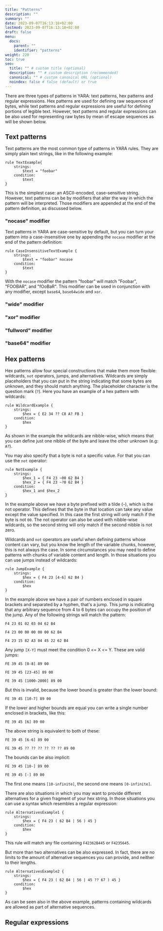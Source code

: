 ```yaml
---
title: "Patterns"
description: ""
summary: ""
date: 2023-09-07T16:13:18+02:00
lastmod: 2023-09-07T16:13:18+02:00
draft: false
menu:
  docs:
    parent: ""
    identifier: "patterns"
weight: 220
toc: true
seo:
  title: "" # custom title (optional)
  description: "" # custom description (recommended)
  canonical: "" # custom canonical URL (optional)
  noindex: false # false (default) or true
---
```


There are three types of patterns in YARA: text patterns, hex patterns and
regular expressions. Hex patterns are used for defining raw sequences of
bytes, while text patterns and regular expressions are useful for defining
portions of legible text. However, text patterns and regular expressions can be
also used for representing raw bytes by mean of escape sequences as will be
shown below.

## Text patterns

Text patterns are the most common type of patterns in YARA rules. They are
simply plain text strings, like in the following example:

```yara
rule TextExample{
    strings:
        $text = "foobar"
    condition:
        $text
}
```

This is the simplest case: an ASCII-encoded, case-sensitive string. However,
text patterns can be by modifiers that alter the way in which the pattern will
be interpreted. Those modifiers are appended at the end of the pattern
definition, as discussed below.

### "nocase" modifier

Text patterns in YARA are case-sensitive by default, but you can turn your
pattern into a case-insensitive one by appending the `nocase` modifier at the
end of the pattern definition:

```yara
rule CaseInsensitiveTextExample {
    strings:
        $text = "foobar" nocase
    condition:
        $text
}
```

With the `nocase` modifier the pattern "foobar" will match "Foobar", "FOOBAR",
and "fOoBaR". This modifier can be used in conjunction with any modifier, except
`base64`, `base64wide` and `xor`.

### "wide" modifier

### "xor" modifier

### "fullword" modifier

### "base64" modifier

## Hex patterns

Hex patterns allow four special constructions that make them more flexible:
wildcards, `not` operators, jumps, and alternatives. Wildcards are simply
placeholders that you can put in the string indicating that some bytes
are unknown, and they should match anything. The placeholder character is the
question mark (`?`). Here you have an example of a hex pattern with wildcards:

```yara
rule WildcardExample {
    strings:
        $hex = { E2 34 ?? C8 A? FB }
    condition:
        $hex
}
```

As shown in the example the wildcards are nibble-wise, which means that you can
define just one nibble of the byte and leave the other unknown (e.g: `A?`).

You may also specify that a byte is not a specific value. For that you can use
the `not` operator:

```yara
rule NotExample {
    strings:
        $hex_1 = { F4 23 ~00 62 B4 }
        $hex_2 = { F4 23 ~?0 62 B4 }
    condition:
        $hex_1 and $hex_2
}
```

In the example above we have a byte prefixed with a tilde (`~`), which is the
not operator. This defines that the byte in that location can take any value
except the value specified. In this case the first string will only match if the
byte is not `00`. The not operator can also be used with nibble-wise wildcards,
so the second string will only match if the second nibble is not zero.

Wildcards and `not` operators are useful when defining patterns whose content
can vary, but you know the length of the variable chunks, however, this is not
always the case. In some circumstances you may need to define patterns with
chunks of variable content and length. In those situations you can use jumps
instead of wildcards:

```yara
rule JumpExample {
    strings:
        $hex = { F4 23 [4-6] 62 B4 }
    condition:
        $hex
}
```

In the example above we have a pair of numbers enclosed in square brackets and
separated by a hyphen, that's a jump. This jump is indicating that any arbitrary
sequence from 4 to 6 bytes can occupy the position of the jump. Any of the
following strings will match the pattern:

```
F4 23 01 02 03 04 62 B4
```

```
F4 23 00 00 00 00 00 62 B4
```

```
F4 23 15 82 A3 04 45 22 62 B4
```

Any jump `[X-Y]` must meet the condition 0 <= X <= Y. These are valid jumps:

```
FE 39 45 [0-8] 89 00
```

```
FE 39 45 [23-45] 89 00
```

```
FE 39 45 [1000-2000] 89 00
```

But this is invalid, because the lower bound is greater than the lower bound:

```
FE 39 45 [10-7] 89 00
```

If the lower and higher bounds are equal you can write a single number enclosed
in brackets, like this:

```
FE 39 45 [6] 89 00
```

The above string is equivalent to both of these:

```
FE 39 45 [6-6] 89 00
```

```
FE 39 45 ?? ?? ?? ?? ?? ?? 89 00
```

The bounds can be also implicit:

```
FE 39 45 [10-] 89 00
```

```
FE 39 45 [-] 89 00
```

The first one means `[10-infinite]`, the second one means `[0-infinite]`.

There are also situations in which you may want to provide different
alternatives for a given fragment of your hex string. In those situations you
can use a syntax which resembles a regular expression:

```yara
rule AlternativesExample1 {
    strings:
        $hex = { F4 23 ( 62 B4 | 56 ) 45 }
    condition:
        $hex
}
```

This rule will match any file containing `F42362B445` or `F4235645`.

But more than two alternatives can be also expressed. In fact, there are no
limits to the amount of alternative sequences you can provide, and neither to
their lengths.

```yara
rule AlternativesExample2 {
    strings:
        $hex = { F4 23 ( 62 B4 | 56 | 45 ?? 67 ) 45 }
    condition:
        $hex
}
```

As can be seen also in the above example, patterns containing wildcards are
allowed as part of alternative sequences.

## Regular expressions
